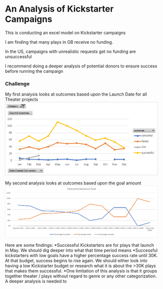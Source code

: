 # An Analysis of Kickstarter Campaigns
This is conducting an excel model on Kickstarter campaigns

I am finding that many plays in GB receive no funding.

In the US, campaigns with unrealistic requests get no funding are unsuccessful

I recommend doing a deeper analysis of potential donors to ensure success before running the campaign



### Challenge
My first analysis looks at outcomes based upon the Launch Date for all Theater projects
![Theater Outcomes](Theater%20Outcomes%20based%20on%20Launch%20Date.png)

My second analysis looks at outcomes based upon the goal amount
![Goal Outcomes](goal.png)

Here are some findings:
*Successful Kickstarters are for plays that launch in May.  We should dig deeper into what that time period means
*Successful kickstarters with low goals have a higher percentage success rate until 30K.  At that budget, success begins to rise again.  We should either look into having a low Kickstarter budget or research what it is about the >30K plays that makes them successful.
*One limitation of this analysis is that it groups together theater / plays without regard to genre or any other categorization.  A deeper analysis is needed to 
